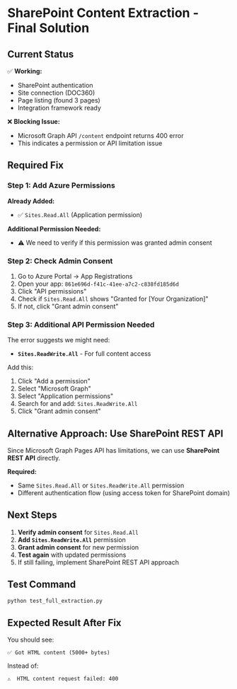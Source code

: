 # SharePoint Content Extraction - Final Solution

## Current Status

✅ **Working:**
- SharePoint authentication
- Site connection (DOC360)
- Page listing (found 3 pages)
- Integration framework ready

❌ **Blocking Issue:**
- Microsoft Graph API `/content` endpoint returns 400 error
- This indicates a permission or API limitation issue

## Required Fix

### Step 1: Add Azure Permissions

**Already Added:**
- ✅ `Sites.Read.All` (Application permission)

**Additional Permission Needed:**
- ⚠️ We need to verify if this permission was granted admin consent

### Step 2: Check Admin Consent

1. Go to Azure Portal → App Registrations
2. Open your app: `861e696d-f41c-41ee-a7c2-c838fd185d6d`
3. Click "API permissions"
4. Check if `Sites.Read.All` shows "Granted for [Your Organization]"
5. If not, click "Grant admin consent"

### Step 3: Additional API Permission Needed

The error suggests we might need:
- **`Sites.ReadWrite.All`** - For full content access

Add this:
1. Click "Add a permission"
2. Select "Microsoft Graph"
3. Select "Application permissions"
4. Search for and add: `Sites.ReadWrite.All`
5. Click "Grant admin consent"

## Alternative Approach: Use SharePoint REST API

Since Microsoft Graph Pages API has limitations, we can use **SharePoint REST API** directly.

**Required:**
- Same `Sites.Read.All` or `Sites.ReadWrite.All` permission
- Different authentication flow (using access token for SharePoint domain)

## Next Steps

1. **Verify admin consent** for `Sites.Read.All`
2. **Add `Sites.ReadWrite.All`** permission
3. **Grant admin consent** for new permission
4. **Test again** with updated permissions
5. If still failing, implement SharePoint REST API approach

## Test Command

```bash
python test_full_extraction.py
```

## Expected Result After Fix

You should see:
```
✅ Got HTML content (5000+ bytes)
```

Instead of:
```
⚠️  HTML content request failed: 400
```

